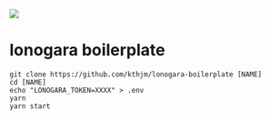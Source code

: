 ![](https://i.gyazo.com/3a74206535199e07322a9ef8745fec47.png)

# lonogara boilerplate

```shell
git clone https://github.com/kthjm/lonogara-boilerplate [NAME]
cd [NAME]
echo "LONOGARA_TOKEN=XXXX" > .env
yarn
yarn start
```
